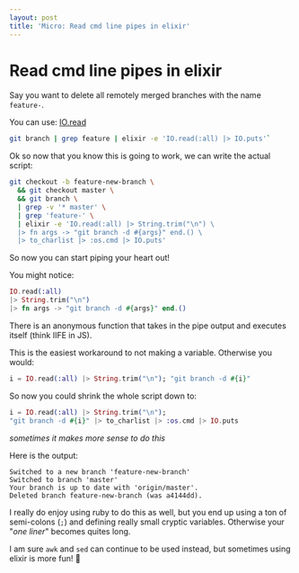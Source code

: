 ```yaml
---
layout: post
title: 'Micro: Read cmd line pipes in elixir'
---
```


# Read cmd line pipes in elixir

Say you want to delete all remotely merged branches with the name `feature-`.

You can use: [IO.read](https://hexdocs.pm/elixir/IO.html#read/2)

```bash
git branch | grep feature | elixir -e 'IO.read(:all) |> IO.puts'`
```

Ok so now that you know this is going to work, we can write the actual script:

```bash
git checkout -b feature-new-branch \
  && git checkout master \
  && git branch \
  | grep -v '* master' \
  | grep 'feature-' \
  | elixir -e 'IO.read(:all) |> String.trim("\n") \
  |> fn args -> "git branch -d #{args}" end.() \
  |> to_charlist |> :os.cmd |> IO.puts'
```

So now you can start piping your heart out!

You might notice:

```elixir
IO.read(:all)
|> String.trim("\n")
|> fn args -> "git branch -d #{args}" end.()
```

There is an anonymous function that takes in the pipe output and executes itself (think IIFE in JS).

This is the easiest workaround to not making a variable. Otherwise you would:

```elixir
i = IO.read(:all) |> String.trim("\n"); "git branch -d #{i}"
```

So now you could shrink the whole script down to:

```elixir
i = IO.read(:all) |> String.trim("\n");
"git branch -d #{i}" |> to_charlist |> :os.cmd |> IO.puts
```

_sometimes it makes more sense to do this_

Here is the output:

```shell
Switched to a new branch 'feature-new-branch'
Switched to branch 'master'
Your branch is up to date with 'origin/master'.
Deleted branch feature-new-branch (was a4144dd).
```

I really do enjoy using ruby to do this as well, but you end up using a ton of semi-colons (`;`) and defining really small cryptic variables.
Otherwise your "_one liner_" becomes quites long.

I am sure `awk` and `sed` can continue to be used instead, but sometimes using elixir is more fun! :tada:
